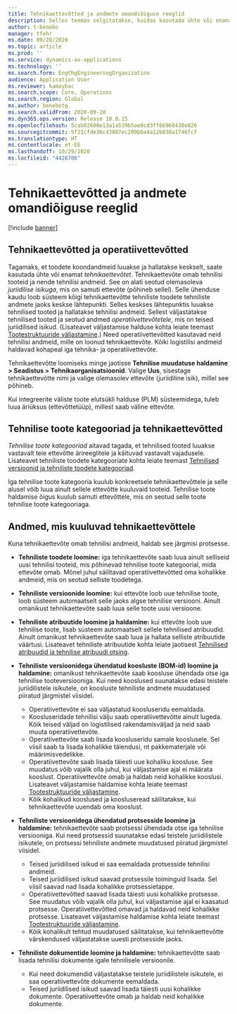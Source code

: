 ```yaml
---
title: Tehnikaettevõtted ja andmete omandiõiguse reeglid
description: Selles teemas selgitatakse, kuidas kasutada ühte või enamat tehnikaettevõtet, et tagada, et toodete koondandmeid luuakse ja hallatakse keskselt. Tehnikaettevõte esindab ettevõtet, mis omab tehnilisi tooteid ja tehnilisi andmeid.
author: t-benebo
manager: tfehr
ms.date: 09/28/2020
ms.topic: article
ms.prod: ''
ms.service: dynamics-ax-applications
ms.technology: ''
ms.search.form: EngChgEngineeringOrganization
audience: Application User
ms.reviewer: kamaybac
ms.search.scope: Core, Operations
ms.search.region: Global
ms.author: benebotg
ms.search.validFrom: 2020-09-28
ms.dyn365.ops.version: Release 10.0.15
ms.openlocfilehash: 5cab02600e13a1a539b5ae0cd3ff66960430e826
ms.sourcegitcommit: 5f21cfde36c43887ec209bba4a12b830a1746fcf
ms.translationtype: HT
ms.contentlocale: et-EE
ms.lasthandoff: 10/29/2020
ms.locfileid: "4426706"
---
```

# <a name="engineering-companies-and-data-ownership-rules"></a>Tehnikaettevõtted ja andmete omandiõiguse reeglid

[!include [banner](../includes/banner.md)]

## <a name="engineering-companies-and-operational-companies"></a>Tehnikaettevõtted ja operatiivettevõtted

Tagamaks, et toodete koondandmeid luuakse ja hallatakse keskselt, saate kasutada ühte või enamat *tehnikaettevõtet*. Tehnikaettevõte omab tehnilisi tooteid ja nende tehnilisi andmeid. See on alati seotud olemasoleva *juriidilise isikuga*, mis on samuti ettevõte (põhineb sellel). Selle ühenduse kaudu loob süsteem kõigi tehnikaettevõtte tehniliste toodete tehniliste andmete jaoks keskse lähtepunkti. Selles keskses lähtepunktis luuakse tehnilised tooted ja hallatakse tehnilisi andmeid. Sellest väljastatakse tehnilised tooted ja seotud andmed *operatiivettevõtetele*, mis on teised juriidilised isikud. (Lisateavet väljastamise halduse kohta leiate teemast [Tootestruktuuride väljastamine](release-product-structure.md).) Need operatiivettevõtted kasutavad neid tehnilisi andmeid, mille on loonud tehnikaettevõte. Kõiki logistilisi andmeid haldavad kohapeal iga tehnika- ja operatiivettevõte.

Tehnikaettevõtte loomiseks minge jaotisse **Tehnilise muudatuse haldamine \> Seadistus \> Tehnikaorganisatsioonid**. Valige **Uus**, sisestage tehnikaettevõtte nimi ja valige olemasolev ettevõte (juriidiline isik), millel see põhineb.

Kui integreerite väliste toote elutsükli halduse (PLM) süsteemidega, tuleb luua äriüksus (ettevõttetüüp), millest saab väline ettevõte.

## <a name="engineering-product-categories-and-engineering-companies"></a>Tehnilise toote kategooriad ja tehnikaettevõtted

*Tehnilise toote kategooriad* aitavad tagada, et tehnilised tooted luuakse vastavalt teie ettevõtte ärireeglitele ja käituvad vastavalt vajadusele. Lisateavet tehniliste toodete kategooriate kohta leiate teemast [Tehnilised versioonid ja tehniliste toodete kategooriad](engineering-versions-product-category.md).

Iga tehnilise toote kategooria kuulub konkreetsele tehnikaettevõttele ja selle alusel võib luua ainult sellele ettevõtte kuuluvaid tooteid. Tehnilise toote haldamise õigus kuulub samuti ettevõttele, mis on seotud selle toote tehnilise toote kategooriaga.

## <a name="data-that-is-owned-by-the-engineering-company"></a>Andmed, mis kuuluvad tehnikaettevõttele

Kuna tehnikaettevõte omab tehnilisi andmeid, haldab see järgmisi protsesse.

- **Tehniliste toodete loomine:** iga tehnikaettevõte saab luua ainult selliseid uusi tehnilisi tooteid, mis põhinevad tehnilise toote kategoorial, mida ettevõte omab. Mõnel juhul säilitavad operatiivettevõtted oma kohalikke andmeid, mis on seotud selliste toodetega.
- **Tehniliste versioonide loomine:** kui ettevõte loob uue tehnilise toote, loob süsteem automaatselt selle jaoks algse tehnilise versiooni. Ainult omanikust tehnikaettevõte saab luua selle toote uusi versioone.
- **Tehniliste atribuutide loomine ja haldamine:** kui ettevõte loob uue tehnilise toote, lisab süsteem automaatselt sellele tehnilised atribuudid. Ainult omanikust tehnikaettevõte saab luua ja hallata selliste atribuutide väärtusi. Lisateavet tehniliste atribuutide kohta leiate jaotisest [Tehnilised atribuudid ja tehnilise atribuudi otsing](engineering-attributes-and-search.md).
- **Tehniliste versioonidega ühendatud koosluste (BOM-id) loomine ja haldamine:** omanikust tehnikaettevõte saab koosluse ühendada otse iga tehnilise tooteversiooniga. Kui need kooslused suunatakse edasi teistele juriidilistele isikutele, on koosluste tehniliste andmete muudatused piiratud järgmistel viisidel.

    - Operatiivettevõte ei saa väljastatud koosluseridu eemaldada.
    - Koosluseridade tehnilisi välju saab operatiivettevõtte ainult lugeda. Kõik teised väljad on logistilised rakendamisväljad ja neid saab muuta operatiivettevõte.
    - Operatiivettevõte saab lisada koosluseridu samale kooslusele. Sel viisil saab ta lisada kohalikke täiendusi, nt pakkematerjale või määrimisvedelikke.
    - Operatiivettevõte saab lisada täiesti uue kohaliku koosluse. See muudatus võib vajalik olla juhul, kui väljastamise ajal ei määrata kooslust. Operatiivettevõte omab ja haldab neid kohalikke kooslusi. Lisateavet väljastamise haldamise kohta leiate teemast [Tootestruktuuride väljastamine](release-product-structure.md).
    - Kõik kohalikud kooslused ja koosluseread säilitatakse, kui tehnikaettevõte uuendab oma kooslust.

- **Tehniliste versioonidega ühendatud protsesside loomine ja haldamine:** tehnikaettevõte saab protsessi ühendada otse iga tehnilise versiooniga. Kui need protsessid suunatakse edasi teistele juriidilistele isikutele, on protsessi tehniliste andmete muudatused piiratud järgmistel viisidel.

    - Teised juriidilised isikud ei saa eemaldada protsesside tehnilisi andmeid.
    - Teised juriidilised isikud saavad protsessile toiminguid lisada. Sel viisil saavad nad lisada kohalikke protsessietappe.
    - Operatiivettevõtted saavad lisada täiesti uusi kohalikke protsesse. See muudatus võib vajalik olla juhul, kui väljastamise ajal ei kaasatud protsesse. Operatiivettevõtted omavad ja haldavad neid kohalikke protsesse. Lisateavet väljastamise haldamise kohta leiate teemast [Tootestruktuuride väljastamine](release-product-structure.md).
    - Kõik kohalikult tehtud muudatused säilitatakse, kui tehnikaettevõtte värskendused väljastatakse uuesti protsesside jaoks.

- **Tehniliste dokumentide loomine ja haldamine:** tehnikaettevõtte saab lisada tehnilisi dokumente igale tehnilisele versioonile.

    - Kui need dokumendid väljastatakse teistele juriidilistele isikutele, ei saa operatiivettevõte dokumente eemaldada.
    - Teised juriidilised isikud saavad lisada täiesti uusi kohalikke dokumente. Operatiivettevõte omab ja haldab neid kohalikke dokumente.
